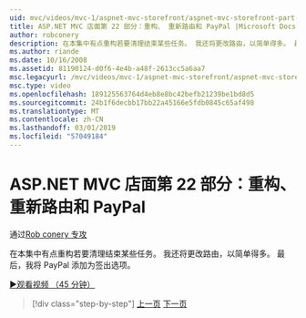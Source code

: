 ```yaml
---
uid: mvc/videos/mvc-1/aspnet-mvc-storefront/aspnet-mvc-storefront-part-22-restructuring-rerouting-and-paypal
title: ASP.NET MVC 店面第 22 部分：重构、 重新路由和 PayPal |Microsoft Docs
author: robconery
description: 在本集中有点重构若要清理结束某些任务。 我还将更改路由，以简单得多。 最后，我将 PayPal 添加为签出选项参数...
ms.author: riande
ms.date: 10/16/2008
ms.assetid: 81190124-d0f6-4e4b-a48f-2613cc5a6aa7
msc.legacyurl: /mvc/videos/mvc-1/aspnet-mvc-storefront/aspnet-mvc-storefront-part-22-restructuring-rerouting-and-paypal
msc.type: video
ms.openlocfilehash: 189125563764d4eb8e8bc42befb21239be1bd8d5
ms.sourcegitcommit: 24b1f6decbb17bb22a45166e5fdb0845c65af498
ms.translationtype: MT
ms.contentlocale: zh-CN
ms.lasthandoff: 03/01/2019
ms.locfileid: "57049184"
---
```

<a name="aspnet-mvc-storefront-part-22-restructuring-rerouting-and-paypal"></a>ASP.NET MVC 店面第 22 部分：重构、重新路由和 PayPal
====================
通过[Rob conery 专攻](https://github.com/robconery)

在本集中有点重构若要清理结束某些任务。 我还将更改路由，以简单得多。 最后，我将 PayPal 添加为签出选项。

[&#9654;观看视频 （45 分钟）](https://channel9.msdn.com/Blogs/ASP-NET-Site-Videos/aspnet-mvc-storefront-part-22-restructuring-rerouting-and-paypal)

> [!div class="step-by-step"]
> [上一页](aspnet-mvc-storefront-part-21-order-manager-and-personalization.md)
> [下一页](aspnet-mvc-storefront-part-23-getting-started-with-domain-driven-design.md)

